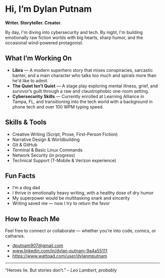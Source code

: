 # Hi, I’m Dylan Putnam

 **Writer. Storyteller. Creator.**

By day, I'm diving into cybersecurity and tech. By night, I'm building emotionally raw fiction worlds with big hearts, sharp humor, and the occasional wind-powered protagonist.

##  What I’m Working On

-  **Libra** — A modern superhero story that mixes conspiracies, sarcastic banter, and a main character who talks too much and spirals more than he'd like to admit.
- **The Quiet Isn’t Quiet** — A stage play exploring mental illness, grief, and survivor’s guilt through a raw and claustrophobic one-room setting.
-  **Cybersecurity Skills** — Currently enrolled at Learning Alliance in Tampa, FL, and transitioning into the tech world with a background in phone tech and over 100 WPM typing speed.

##  Skills & Tools

- Creative Writing (Script, Prose, First-Person Fiction)
- Narrative Design & Worldbuilding
- Git & GitHub
- Terminal & Basic Linux Commands
- Network Security (in progress)
- Technical Support (T-Mobile & Verizon experience)

##  Fun Facts

- I’m a dog dad 
- I thrive in emotionally heavy writing, with a healthy dose of dry humor
- My superpower would be multitasking snark and sincerity
- Writing saved me — now I try to return the favor

##  How to Reach Me

Feel free to connect or collaborate — whether you’re into code, comics, or catharsis.

- dputnam907@gmail.com
- www.linkedin.com/in/dylan-putnam-9a4a55111
- https://www.wattpad.com/user/dylanmputnam

---
“Heroes lie. But stories don’t.” – *Leo Lambert, probably*
